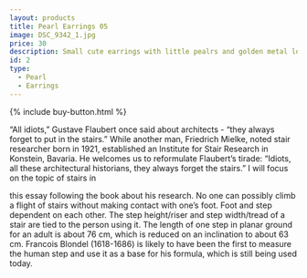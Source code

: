 ```yaml
---
layout: products
title: Pearl Earrings 05
image: DSC_9342_1.jpg
price: 30
description: Small cute earrings with little pealrs and golden metal loops.
id: 2
type:    
  - Pearl
  - Earrings
---
```


{% include buy-button.html %}


“All idiots,” Gustave Flaubert once said about architects - “they always forget to put in the stairs.” While another man, Friedrich Mielke, noted stair researcher born in 1921, established an Institute for Stair Research in Konstein, Bavaria. He welcomes us to reformulate Flaubert’s tirade: “Idiots, all these architectural historians, they always forget the stairs.” I will focus on the topic of stairs in

 this essay following the book about his research.
No one can possibly climb a flight of stairs without making contact with one’s foot. Foot and step dependent on each other. The step height/riser and step width/tread of a stair are tied to the person using it. The length of one step in planar ground for an adult is about 76 cm, which is reduced on an inclination to about 63 cm. Francois Blondel (1618-1686) is likely to have been the first to measure the human step and use it as a base for his formula, which is still being used today.
